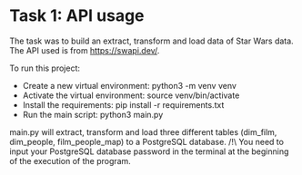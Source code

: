 # Task 1: API usage

The task was to build an extract, transform and load data of Star Wars data. The API used is from https://swapi.dev/.

To run this project:
- Create a new virtual environment: python3 -m venv venv
- Activate the virtual environment: source venv/bin/activate
- Install the requirements: pip install -r requirements.txt
- Run the main script: python3 main.py

 main.py will extract, transform and load three different tables (dim_film, dim_people, film_people_map) to a PostgreSQL database.
/!\ You need to input your PostgreSQL database password in the terminal at the beginning of the execution of the program.